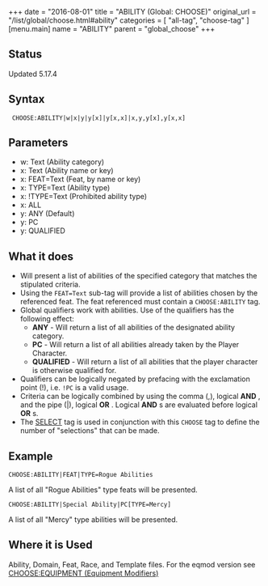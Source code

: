 +++
date = "2016-08-01"
title = "ABILITY (Global: CHOOSE)"
original_url = "/list/global/choose.html#ability"
categories = [ "all-tag", "choose-tag" ]
[menu.main]
    name = "ABILITY"
    parent = "global_choose"
+++

## Status

Updated 5.17.4

## Syntax

`
CHOOSE:ABILITY|w|x|y|y[x]|y[x,x]|x,y,y[x],y[x,x]`

## Parameters

-   w: Text (Ability category)
-   x: Text (Ability name or key)
-   x: FEAT=Text (Feat, by name or key)
-   x: TYPE=Text (Ability type)
-   x: !TYPE=Text (Prohibited ability type)
-   x: ALL
-   y: ANY (Default)
-   y: PC
-   y: QUALIFIED



What it does
------------

-   Will present a list of abilities of the specified category that
    matches the stipulated criteria.
-   Using the `FEAT=Text` sub-tag will provide a list of abilities
    chosen by the referenced feat. The feat referenced must contain a
    `CHOOSE:ABILITY` tag.
-   Global qualifiers work with abilities. Use of the qualifiers has the
    following effect:
    -   **ANY** - Will return a list of all abilities of the designated
        ability category.
    -   **PC** - Will return a list of all abilities already taken by
        the Player Character.
    -   **QUALIFIED** - Will return a list of all abilities that the
        player character is otherwise qualified for.
-   Qualifiers can be logically negated by prefacing with the
    exclamation point (!), i.e. `!PC` is a valid usage.
-   Criteria can be logically combined by using the comma (,), logical
    **AND** , and the pipe (|), logical **OR** . Logical **AND** s are
    evaluated before logical **OR** s.
-   The [SELECT](/list/global/other/select.html) tag is used in
    conjunction with this `CHOOSE` tag to define the number of
    "selections" that can be made.

Example
-------

`CHOOSE:ABILITY|FEAT|TYPE=Rogue Abilities`

A list of all "Rogue Abilities" type feats will be presented.

`CHOOSE:ABILITY|Special Ability|PC[TYPE=Mercy]`

A list of all "Mercy" type abilities will be presented.

Where it is Used
----------------

Ability, Domain, Feat, Race, and Template files. For the eqmod version
see [CHOOSE:EQUIPMENT (Equipment
Modifiers)](/list/data/equipmentmodifiers/chooseequipment.html)


